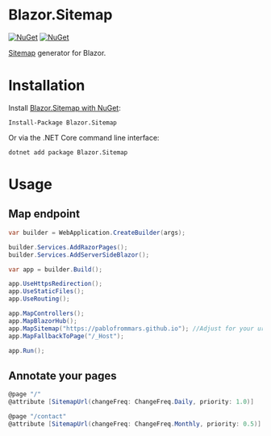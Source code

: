 Blazor.Sitemap
===========================

[![NuGet](https://img.shields.io/nuget/vpre/Blazor.Sitemap.svg)](https://www.nuget.org/packages/Blazor.Sitemap)
[![NuGet](https://img.shields.io/nuget/dt/Blazor.Sitemap.svg)](https://www.nuget.org/packages/Blazor.Sitemap) 

[Sitemap](https://en.wikipedia.org/wiki/Sitemaps) generator for Blazor.

# Installation

Install [Blazor.Sitemap with NuGet](https://www.nuget.org/packages/Blazor.Sitemap):

    Install-Package Blazor.Sitemap
    
Or via the .NET Core command line interface:

    dotnet add package Blazor.Sitemap

# Usage

## Map endpoint

```csharp
var builder = WebApplication.CreateBuilder(args);

builder.Services.AddRazorPages();
builder.Services.AddServerSideBlazor();

var app = builder.Build();

app.UseHttpsRedirection();
app.UseStaticFiles();
app.UseRouting();

app.MapControllers();
app.MapBlazorHub();
app.MapSitemap("https://pablofrommars.github.io"); //Adjust for your url
app.MapFallbackToPage("/_Host");

app.Run();
```

## Annotate your pages

```csharp
@page "/"
@attribute [SitemapUrl(changeFreq: ChangeFreq.Daily, priority: 1.0)]
```

```csharp
@page "/contact"
@attribute [SitemapUrl(changeFreq: ChangeFreq.Monthly, priority: 0.5)]
```
